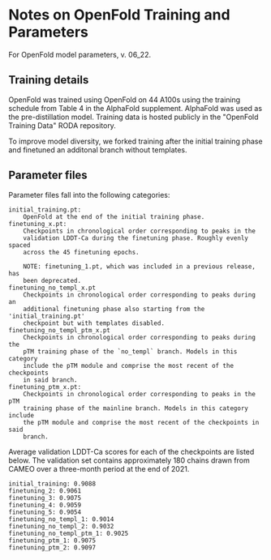 # Notes on OpenFold Training and Parameters

For OpenFold model parameters, v. 06_22.

## Training details

OpenFold was trained using OpenFold on 44 A100s using the training schedule from Table 4 in
the AlphaFold supplement. AlphaFold was used as the pre-distillation model.
Training data is hosted publicly in the "OpenFold Training Data" RODA repository.

To improve model diversity, we forked training after the initial training phase
and finetuned an additonal branch without templates.

## Parameter files

Parameter files fall into the following categories:

    initial_training.pt:
        OpenFold at the end of the initial training phase.
    finetuning_x.pt:
        Checkpoints in chronological order corresponding to peaks in the
        validation LDDT-Ca during the finetuning phase. Roughly evenly spaced
        across the 45 finetuning epochs.

        NOTE: finetuning_1.pt, which was included in a previous release, has
        been deprecated.
    finetuning_no_templ_x.pt
        Checkpoints in chronological order corresponding to peaks during an
        additional finetuning phase also starting from the 'initial_training.pt'
        checkpoint but with templates disabled.
    finetuning_no_templ_ptm_x.pt
        Checkpoints in chronological order corresponding to peaks during the
        pTM training phase of the `no_templ` branch. Models in this category
        include the pTM module and comprise the most recent of the checkpoints
        in said branch.
    finetuning_ptm_x.pt:
        Checkpoints in chronological order corresponding to peaks in the pTM
        training phase of the mainline branch. Models in this category include
        the pTM module and comprise the most recent of the checkpoints in said
        branch.

Average validation LDDT-Ca scores for each of the checkpoints are listed below.
The validation set contains approximately 180 chains drawn from CAMEO over a
three-month period at the end of 2021.

    initial_training: 0.9088
    finetuning_2: 0.9061
    finetuning_3: 0.9075
    finetuning_4: 0.9059
    finetuning_5: 0.9054
    finetuning_no_templ_1: 0.9014
    finetuning_no_templ_2: 0.9032
    finetuning_no_templ_ptm_1: 0.9025
    finetuning_ptm_1: 0.9075
    finetuning_ptm_2: 0.9097